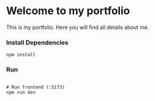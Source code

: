 # Welcome to my portfolio

This is my portfolio. Here you will find all details about me.


### Install Dependencies

```
npm install
```

### Run

```

# Run frontend (:5173)
npm run dev
```